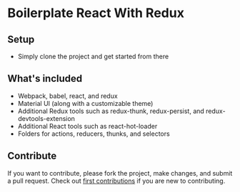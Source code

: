 # Boilerplate React With Redux

## Setup

- Simply clone the project and get started from there

## What's included

- Webpack, babel, react, and redux
- Material UI (along with a customizable theme)
- Additional Redux tools such as redux-thunk, redux-persist, and redux-devtools-extension
- Additional React tools such as react-hot-loader
- Folders for actions, reducers, thunks, and selectors

## Contribute

If you want to contribute, please fork the project, make changes, and submit a pull request. Check out [first contributions](https://github.com/firstcontributions/first-contributions) if you are new to contributing.
